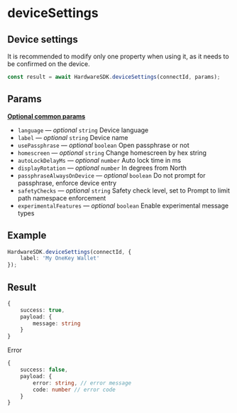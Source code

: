 # deviceSettings

## Device settings

It is recommended to modify only one property when using it, as it needs to be confirmed on the device.

```typescript
const result = await HardwareSDK.deviceSettings(connectId, params);
```

## Params

[**Optional common params**](../../common-params.md)

* `language` — _optional_ `string` Device language
* `label` — _optional_ `string` Device name
* `usePassphrase` — _optional_ `boolean` Open passphrase or not
* `homescreen` — _optional_ `string` Change homescreen by hex string
* `autoLockDelayMs` — _optional_ `number` Auto lock time in ms
* `displayRotation` — _optional_ `number` In degrees from North
* `passphraseAlwaysOnDevice` — _optional_ `boolean` Do not prompt for passphrase, enforce device entry
* `safetyChecks` — _optional_ `string` Safety check level, set to Prompt to limit path namespace enforcement
* `experimentalFeatures` — _optional_ `boolean` Enable experimental message types

## Example

```typescript
HardwareSDK.deviceSettings(connectId, {
    label: 'My OneKey Wallet'
});
```

## Result

```typescript
{
    success: true,
    payload: {
        message: string
    }
}
```

Error

```typescript
{
    success: false,
    payload: {
        error: string, // error message
        code: number // error code
    }
}
```
